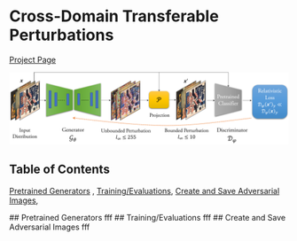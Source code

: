 # Cross-Domain Transferable Perturbations 
[Project Page](https://muzammal-naseer.github.io/Cross-domain-perturbations/)

![Learning Algo](/assets/cross_distribution.png)
## Table of Contents  
[Pretrained Generators](#generators)  ,
[Training/Evaluations](#train_eval),
[Create and Save Adversarial Images](#create_save),

<a name="generators"/>
## Pretrained Generators
fff
<a name="train_eval"/>
## Training/Evaluations
fff
<a name="create_save"/>
## Create and Save Adversarial Images
fff
